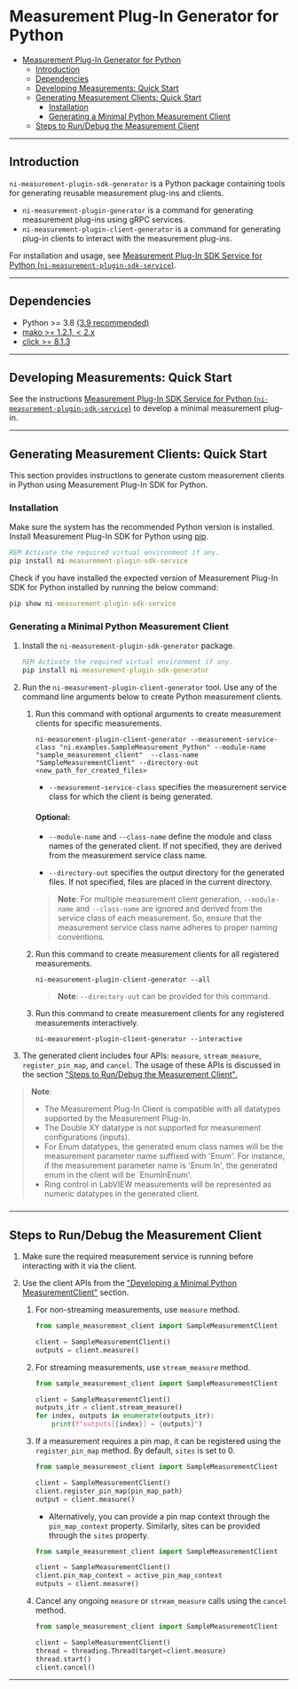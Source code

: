 # Measurement Plug-In Generator for Python

- [Measurement Plug-In Generator for Python](#measurement-plug-in-generator-for-python)
  - [Introduction](#introduction)
  - [Dependencies](#dependencies)
  - [Developing Measurements: Quick Start](#developing-measurements-quick-start)
  - [Generating Measurement Clients: Quick Start](#generating-measurement-clients-quick-start)
    - [Installation](#installation)
    - [Generating a Minimal Python Measurement Client](#generating-a-minimal-python-measurement-client)
  - [Steps to Run/Debug the Measurement Client](#steps-to-rundebug-the-measurement-client)

---

## Introduction

`ni-measurement-plugin-sdk-generator` is a Python package containing tools for generating reusable measurement plug-ins and clients.

- `ni-measurement-plugin-generator` is a command for generating measurement plug-ins using gRPC services.
- `ni-measurement-plugin-client-generator` is a command for generating plug-in clients to interact with the measurement plug-ins.

For installation and usage, see [Measurement Plug-In SDK Service for Python (`ni-measurement-plugin-sdk-service`)](https://pypi.org/project/ni-measurement-plugin-sdk-service/).

---

## Dependencies

- Python >= 3.8 [(3.9 recommended)](https://www.python.org/downloads/release/python-3913/)
- [mako >= 1.2.1, < 2.x](https://pypi.org/project/Mako/1.2.1/)
- [click >= 8.1.3](https://pypi.org/project/click/8.1.3/)

---

## Developing Measurements: Quick Start

See the instructions [Measurement Plug-In SDK Service for Python (`ni-measurement-plugin-sdk-service`)](https://pypi.org/project/ni_measurement_plugin_sdk_service/#developing-measurements-quick-start) to develop a minimal measurement plug-in.

---

## Generating Measurement Clients: Quick Start

This section provides instructions to generate custom measurement clients in Python using Measurement Plug-In SDK for Python.

### Installation

Make sure the system has the recommended Python version is installed. Install Measurement Plug-In SDK for Python using [pip](https://pip.pypa.io/).

``` cmd
REM Activate the required virtual environment if any.
pip install ni-measurement-plugin-sdk-service
```

Check if you have installed the expected version of Measurement Plug-In SDK for Python installed by running the below command:

```cmd
pip show ni-measurement-plugin-sdk-service
```

### Generating a Minimal Python Measurement Client

1. Install the `ni-measurement-plugin-sdk-generator` package.

    ``` cmd
    REM Activate the required virtual environment if any.
    pip install ni-measurement-plugin-sdk-generator
    ```

2. Run the `ni-measurement-plugin-client-generator` tool. Use any of the command line arguments below to create Python measurement clients.

    1. Run this command with optional arguments to create measurement clients for specific measurements.

        ```ni-measurement-plugin-client-generator --measurement-service-class "ni.examples.SampleMeasurement_Python" --module-name "sample_measurement_client"  --class-name "SampleMeasurementClient" --directory-out <new_path_for_created_files>```

        - `--measurement-service-class` specifies the measurement service class for which the client is being generated.

        #### Optional:
        - `--module-name` and `--class-name` define the module and class names of the generated client. If not specified, they are derived from the measurement service class name.

        - `--directory-out` specifies the output directory for the generated files. If not specified, files are placed in the current directory.
        
        > **Note**: For multiple measurement client generation, `--module-name` and `--class-name` are ignored and derived from the service class of each measurement. So, ensure that the measurement service class name adheres to proper naming conventions.

    2. Run this command to create measurement clients for all registered measurements.

        `ni-measurement-plugin-client-generator --all`

        > **Note**: `--directory-out` can be provided for this command.

    3. Run this command to create measurement clients for any registered measurements interactively.

        `ni-measurement-plugin-client-generator --interactive`

3. The generated client includes four APIs: `measure`, `stream_measure`, `register_pin_map`, and `cancel`. The usage of these APIs is discussed in the section ["Steps to Run/Debug the Measurement Client".](#steps-to-rundebug-the-measurement-client)

> **Note**:
> - The Measurement Plug-In Client is compatible with all datatypes supported by the Measurement Plug-In.
> - The Double XY datatype is not supported for measurement configurations (inputs).
> - For Enum datatypes, the generated enum class names will be the measurement parameter name suffixed with 'Enum'. For instance, if the measurement parameter name is 'Enum In', the generated enum in the client will be `EnumInEnum'.
> - Ring control in LabVIEW measurements will be represented as numeric datatypes in the generated client.

### 

---

## Steps to Run/Debug the Measurement Client

1. Make sure the required measurement service is running before interacting with it via the client.

2. Use the client APIs from the ["Developing a Minimal Python MeasurementClient"](#developing-a-minimal-python-measurement-client) section.

    1. For non-streaming measurements, use `measure` method.

        ``` python
        from sample_measurement_client import SampleMeasurementClient
        
        client = SampleMeasurementClient()
        outputs = client.measure()
        ```

    2. For streaming measurements, use `stream_measure` method.

        ``` python
        from sample_measurement_client import SampleMeasurementClient
        
        client = SampleMeasurementClient()
        outputs_itr = client.stream_measure()
        for index, outputs in enumerate(outputs_itr):
            print(f"outputs[{index}] = {outputs}")
        ```

    3. If a measurement requires a pin map, it can be registered using the `register_pin_map` method. By default, `sites` is set to 0.

        ``` python
        from sample_measurement_client import SampleMeasurementClient
        
        client = SampleMeasurementClient()
        client.register_pin_map(pin_map_path)
        output = client.measure()
        ```
        - Alternatively, you can provide a pin map context through the `pin_map_context` property. Similarly, sites can be provided through the `sites` property.

        ``` python
        from sample_measurement_client import SampleMeasurementClient
        
        client = SampleMeasurementClient()
        client.pin_map_context = active_pin_map_context
        outputs = client.measure()
        ```

    4. Cancel any ongoing `measure` or `stream_measure` calls using the `cancel` method.

        ``` python
        from sample_measurement_client import SampleMeasurementClient
        
        client = SampleMeasurementClient()
        thread = threading.Thread(target=client.measure)
        thread.start()
        client.cancel()
        ```

---
